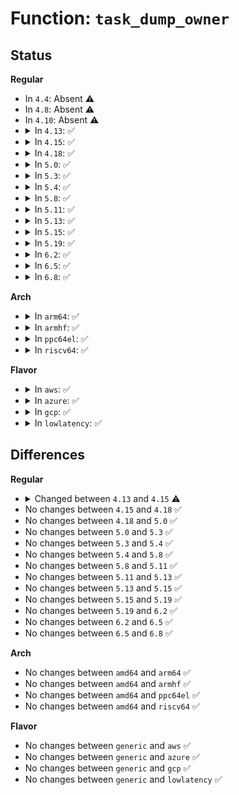 # Function: <code>task_dump_owner</code>

## Status
<b>Regular</b>
<ul>
<li>
In <code>4.4</code>: Absent ⚠️
</li>
<li>
In <code>4.8</code>: Absent ⚠️
</li>
<li>
In <code>4.10</code>: Absent ⚠️
</li>
<li>
<details>
<summary>In <code>4.13</code>: ✅</summary>

```c
void task_dump_owner(struct task_struct *task, mode_t mode, kuid_t *ruid, kgid_t *rgid);
```

**Collision:** Unique Global

**Inline:** No

**Transformation:** False

**Instances:**

```
In fs/proc/base.c (ffffffff812ccf60)
Location: fs/proc/base.c:1694
Inline: False
Direct callers:
  - fs/proc/base.c:map_files_d_revalidate
  - fs/proc/base.c:pid_revalidate
  - fs/proc/base.c:pid_getattr
  - fs/proc/base.c:proc_pid_make_inode
  - fs/proc/fd.c:tid_fd_revalidate
```
**Symbols:**

```
ffffffff812ccf60-ffffffff812cd022: task_dump_owner (STB_GLOBAL)
```
</details>
</li>
<li>
<details>
<summary>In <code>4.15</code>: ✅</summary>

```c
void task_dump_owner(struct task_struct *task, umode_t mode, kuid_t *ruid, kgid_t *rgid);
```

**Collision:** Unique Global

**Inline:** No

**Transformation:** False

**Instances:**

```
In fs/proc/base.c (ffffffff812f1800)
Location: fs/proc/base.c:1695
Inline: False
Direct callers:
  - fs/proc/base.c:map_files_d_revalidate
  - fs/proc/base.c:pid_revalidate
  - fs/proc/base.c:pid_getattr
  - fs/proc/base.c:proc_pid_make_inode
  - fs/proc/fd.c:tid_fd_revalidate
```
**Symbols:**

```
ffffffff812f1800-ffffffff812f18c1: task_dump_owner (STB_GLOBAL)
```
</details>
</li>
<li>
<details>
<summary>In <code>4.18</code>: ✅</summary>

```c
void task_dump_owner(struct task_struct *task, umode_t mode, kuid_t *ruid, kgid_t *rgid);
```

**Collision:** Unique Global

**Inline:** No

**Transformation:** False

**Instances:**

```
In fs/proc/base.c (ffffffff8131e6c0)
Location: fs/proc/base.c:1661
Inline: False
Direct callers:
  - fs/proc/base.c:map_files_d_revalidate
  - fs/proc/base.c:pid_update_inode
  - fs/proc/base.c:pid_getattr
  - fs/proc/base.c:proc_pid_make_inode
  - fs/proc/fd.c:tid_fd_update_inode
```
**Symbols:**

```
ffffffff8131e6c0-ffffffff8131e79f: task_dump_owner (STB_GLOBAL)
```
</details>
</li>
<li>
<details>
<summary>In <code>5.0</code>: ✅</summary>

```c
void task_dump_owner(struct task_struct *task, umode_t mode, kuid_t *ruid, kgid_t *rgid);
```

**Collision:** Unique Global

**Inline:** No

**Transformation:** False

**Instances:**

```
In fs/proc/base.c (ffffffff813357b0)
Location: fs/proc/base.c:1675
Inline: False
Direct callers:
  - fs/proc/base.c:map_files_d_revalidate
  - fs/proc/base.c:pid_update_inode
  - fs/proc/base.c:pid_getattr
  - fs/proc/base.c:proc_pid_make_inode
  - fs/proc/fd.c:tid_fd_update_inode
```
**Symbols:**

```
ffffffff813357b0-ffffffff8133588f: task_dump_owner (STB_GLOBAL)
```
</details>
</li>
<li>
<details>
<summary>In <code>5.3</code>: ✅</summary>

```c
void task_dump_owner(struct task_struct *task, umode_t mode, kuid_t *ruid, kgid_t *rgid);
```

**Collision:** Unique Global

**Inline:** No

**Transformation:** False

**Instances:**

```
In fs/proc/base.c (ffffffff8135d820)
Location: fs/proc/base.c:1688
Inline: False
Direct callers:
  - fs/proc/base.c:map_files_d_revalidate
  - fs/proc/base.c:pid_update_inode
  - fs/proc/base.c:pid_getattr
  - fs/proc/base.c:proc_pid_make_inode
  - fs/proc/fd.c:tid_fd_update_inode
```
**Symbols:**

```
ffffffff8135d820-ffffffff8135d914: task_dump_owner (STB_GLOBAL)
```
</details>
</li>
<li>
<details>
<summary>In <code>5.4</code>: ✅</summary>

```c
void task_dump_owner(struct task_struct *task, umode_t mode, kuid_t *ruid, kgid_t *rgid);
```

**Collision:** Unique Global

**Inline:** No

**Transformation:** False

**Instances:**

```
In fs/proc/base.c (ffffffff81375a80)
Location: fs/proc/base.c:1688
Inline: False
Direct callers:
  - fs/proc/base.c:map_files_d_revalidate
  - fs/proc/base.c:pid_update_inode
  - fs/proc/base.c:pid_getattr
  - fs/proc/base.c:proc_pid_make_inode
  - fs/proc/fd.c:tid_fd_update_inode
```
**Symbols:**

```
ffffffff81375a80-ffffffff81375b74: task_dump_owner (STB_GLOBAL)
```
</details>
</li>
<li>
<details>
<summary>In <code>5.8</code>: ✅</summary>

```c
void task_dump_owner(struct task_struct *task, umode_t mode, kuid_t *ruid, kgid_t *rgid);
```

**Collision:** Unique Global

**Inline:** No

**Transformation:** False

**Instances:**

```
In fs/proc/base.c (ffffffff813be530)
Location: fs/proc/base.c:1799
Inline: False
Direct callers:
  - fs/proc/base.c:proc_task_instantiate
  - fs/proc/base.c:proc_pid_instantiate
  - fs/proc/base.c:proc_pident_instantiate
  - fs/proc/base.c:map_files_d_revalidate
  - fs/proc/base.c:pid_revalidate
  - fs/proc/base.c:pid_getattr
  - fs/proc/base.c:proc_pid_make_inode
  - fs/proc/fd.c:proc_fdinfo_instantiate
```
**Symbols:**

```
ffffffff813be530-ffffffff813be62a: task_dump_owner (STB_GLOBAL)
```
</details>
</li>
<li>
<details>
<summary>In <code>5.11</code>: ✅</summary>

```c
void task_dump_owner(struct task_struct *task, umode_t mode, kuid_t *ruid, kgid_t *rgid);
```

**Collision:** Unique Global

**Inline:** No

**Transformation:** False

**Instances:**

```
In fs/proc/base.c (ffffffff813d0280)
Location: fs/proc/base.c:1813
Inline: False
Direct callers:
  - fs/proc/base.c:proc_task_instantiate
  - fs/proc/base.c:proc_pid_instantiate
  - fs/proc/base.c:proc_pident_instantiate
  - fs/proc/base.c:map_files_d_revalidate
  - fs/proc/base.c:pid_revalidate
  - fs/proc/base.c:pid_getattr
  - fs/proc/base.c:proc_pid_make_inode
  - fs/proc/fd.c:proc_fdinfo_instantiate
```
**Symbols:**

```
ffffffff813d0280-ffffffff813d0376: task_dump_owner (STB_GLOBAL)
```
</details>
</li>
<li>
<details>
<summary>In <code>5.13</code>: ✅</summary>

```c
void task_dump_owner(struct task_struct *task, umode_t mode, kuid_t *ruid, kgid_t *rgid);
```

**Collision:** Unique Global

**Inline:** No

**Transformation:** False

**Instances:**

```
In fs/proc/base.c (ffffffff813d71a0)
Location: fs/proc/base.c:1812
Inline: False
Direct callers:
  - fs/proc/base.c:proc_task_instantiate
  - fs/proc/base.c:proc_pid_instantiate
  - fs/proc/base.c:proc_pident_instantiate
  - fs/proc/base.c:map_files_d_revalidate
  - fs/proc/base.c:pid_revalidate
  - fs/proc/base.c:pid_getattr
  - fs/proc/base.c:proc_pid_make_inode
  - fs/proc/fd.c:proc_fdinfo_instantiate
```
**Symbols:**

```
ffffffff813d71a0-ffffffff813d7284: task_dump_owner (STB_GLOBAL)
```
</details>
</li>
<li>
<details>
<summary>In <code>5.15</code>: ✅</summary>

```c
void task_dump_owner(struct task_struct *task, umode_t mode, kuid_t *ruid, kgid_t *rgid);
```

**Collision:** Unique Global

**Inline:** No

**Transformation:** False

**Instances:**

```
In fs/proc/base.c (ffffffff814288e0)
Location: fs/proc/base.c:1818
Inline: False
Direct callers:
  - fs/proc/base.c:proc_task_instantiate
  - fs/proc/base.c:proc_pid_instantiate
  - fs/proc/base.c:proc_pident_instantiate
  - fs/proc/base.c:map_files_d_revalidate
  - fs/proc/base.c:pid_revalidate
  - fs/proc/base.c:pid_getattr
  - fs/proc/base.c:proc_pid_make_inode
  - fs/proc/fd.c:proc_fdinfo_instantiate
```
**Symbols:**

```
ffffffff814288e0-ffffffff814289c4: task_dump_owner (STB_GLOBAL)
```
</details>
</li>
<li>
<details>
<summary>In <code>5.19</code>: ✅</summary>

```c
void task_dump_owner(struct task_struct *task, umode_t mode, kuid_t *ruid, kgid_t *rgid);
```

**Collision:** Unique Global

**Inline:** No

**Transformation:** False

**Instances:**

```
In fs/proc/base.c (ffffffff814a1be0)
Location: fs/proc/base.c:1817
Inline: False
Direct callers:
  - fs/proc/base.c:proc_task_instantiate
  - fs/proc/base.c:proc_pid_instantiate
  - fs/proc/base.c:proc_pident_instantiate
  - fs/proc/base.c:map_files_d_revalidate
  - fs/proc/base.c:pid_revalidate
  - fs/proc/base.c:pid_getattr
  - fs/proc/base.c:proc_pid_make_inode
  - fs/proc/fd.c:proc_fdinfo_instantiate
```
**Symbols:**

```
ffffffff814a1be0-ffffffff814a1ced: task_dump_owner (STB_GLOBAL)
```
</details>
</li>
<li>
<details>
<summary>In <code>6.2</code>: ✅</summary>

```c
void task_dump_owner(struct task_struct *task, umode_t mode, kuid_t *ruid, kgid_t *rgid);
```

**Collision:** Unique Global

**Inline:** No

**Transformation:** False

**Instances:**

```
In fs/proc/base.c (ffffffff81536c90)
Location: fs/proc/base.c:1818
Inline: False
Direct callers:
  - fs/proc/base.c:proc_task_instantiate
  - fs/proc/base.c:proc_pid_instantiate
  - fs/proc/base.c:proc_pident_instantiate
  - fs/proc/base.c:map_files_d_revalidate
  - fs/proc/base.c:pid_revalidate
  - fs/proc/base.c:pid_getattr
  - fs/proc/base.c:proc_pid_make_inode
  - fs/proc/fd.c:proc_fdinfo_instantiate
```
**Symbols:**

```
ffffffff81536c90-ffffffff81536d9d: task_dump_owner (STB_GLOBAL)
```
</details>
</li>
<li>
<details>
<summary>In <code>6.5</code>: ✅</summary>

```c
void task_dump_owner(struct task_struct *task, umode_t mode, kuid_t *ruid, kgid_t *rgid);
```

**Collision:** Unique Global

**Inline:** No

**Transformation:** False

**Instances:**

```
In fs/proc/base.c (ffffffff8156ee70)
Location: fs/proc/base.c:1818
Inline: False
Direct callers:
  - fs/proc/base.c:proc_task_instantiate
  - fs/proc/base.c:proc_pid_instantiate
  - fs/proc/base.c:proc_pident_instantiate
  - fs/proc/base.c:map_files_d_revalidate
  - fs/proc/base.c:pid_revalidate
  - fs/proc/base.c:pid_getattr
  - fs/proc/base.c:proc_pid_make_inode
  - fs/proc/fd.c:proc_fdinfo_instantiate
```
**Symbols:**

```
ffffffff8156ee70-ffffffff8156ef7d: task_dump_owner (STB_GLOBAL)
```
</details>
</li>
<li>
<details>
<summary>In <code>6.8</code>: ✅</summary>

```c
void task_dump_owner(struct task_struct *task, umode_t mode, kuid_t *ruid, kgid_t *rgid);
```

**Collision:** Unique Global

**Inline:** No

**Transformation:** False

**Instances:**

```
In fs/proc/base.c (ffffffff815a7830)
Location: fs/proc/base.c:1814
Inline: False
Direct callers:
  - fs/proc/base.c:proc_task_instantiate
  - fs/proc/base.c:proc_pid_instantiate
  - fs/proc/base.c:proc_pident_instantiate
  - fs/proc/base.c:map_files_d_revalidate
  - fs/proc/base.c:pid_revalidate
  - fs/proc/base.c:pid_getattr
  - fs/proc/base.c:proc_pid_make_inode
  - fs/proc/fd.c:proc_fdinfo_instantiate
```
**Symbols:**

```
ffffffff815a7830-ffffffff815a793d: task_dump_owner (STB_GLOBAL)
```
</details>
</li>
</ul>
<b>Arch</b>
<ul>
<li>
<details>
<summary>In <code>arm64</code>: ✅</summary>

```c
void task_dump_owner(struct task_struct *task, umode_t mode, kuid_t *ruid, kgid_t *rgid);
```

**Collision:** Unique Global

**Inline:** No

**Transformation:** False

**Instances:**

```
In fs/proc/base.c (ffff800010440db0)
Location: fs/proc/base.c:1688
Inline: False
Direct callers:
  - fs/proc/base.c:map_files_d_revalidate
  - fs/proc/base.c:pid_update_inode
  - fs/proc/base.c:pid_getattr
  - fs/proc/base.c:proc_pid_make_inode
  - fs/proc/fd.c:tid_fd_update_inode
```
**Symbols:**

```
ffff800010440db0-ffff800010440efc: task_dump_owner (STB_GLOBAL)
```
</details>
</li>
<li>
<details>
<summary>In <code>armhf</code>: ✅</summary>

```c
void task_dump_owner(struct task_struct *task, umode_t mode, kuid_t *ruid, kgid_t *rgid);
```

**Collision:** Unique Global

**Inline:** No

**Transformation:** False

**Instances:**

```
In fs/proc/base.c (c06067a8)
Location: fs/proc/base.c:1688
Inline: False
Direct callers:
  - fs/proc/base.c:map_files_d_revalidate
  - fs/proc/base.c:pid_update_inode
  - fs/proc/base.c:pid_getattr
  - fs/proc/base.c:proc_pid_make_inode
  - fs/proc/fd.c:tid_fd_update_inode
```
**Symbols:**

```
c06067a8-c0606890: task_dump_owner (STB_GLOBAL)
```
</details>
</li>
<li>
<details>
<summary>In <code>ppc64el</code>: ✅</summary>

```c
void task_dump_owner(struct task_struct *task, umode_t mode, kuid_t *ruid, kgid_t *rgid);
```

**Collision:** Unique Global

**Inline:** No

**Transformation:** False

**Instances:**

```
In fs/proc/base.c (c000000000555ca0)
Location: fs/proc/base.c:1688
Inline: False
Direct callers:
  - fs/proc/base.c:map_files_d_revalidate
  - fs/proc/base.c:pid_update_inode
  - fs/proc/base.c:pid_getattr
  - fs/proc/base.c:proc_pid_make_inode
  - fs/proc/fd.c:tid_fd_update_inode
```
**Symbols:**

```
c000000000555ca0-c000000000555e20: task_dump_owner (STB_GLOBAL)
```
</details>
</li>
<li>
<details>
<summary>In <code>riscv64</code>: ✅</summary>

```c
void task_dump_owner(struct task_struct *task, umode_t mode, kuid_t *ruid, kgid_t *rgid);
```

**Collision:** Unique Global

**Inline:** No

**Transformation:** False

**Instances:**

```
In fs/proc/base.c (ffffffe0002d7e18)
Location: fs/proc/base.c:1688
Inline: False
Direct callers:
  - fs/proc/base.c:map_files_d_revalidate
  - fs/proc/base.c:pid_update_inode
  - fs/proc/base.c:pid_getattr
  - fs/proc/base.c:proc_pid_make_inode
  - fs/proc/fd.c:tid_fd_update_inode
```
**Symbols:**

```
ffffffe0002d7e18-ffffffe0002d7f20: task_dump_owner (STB_GLOBAL)
```
</details>
</li>
</ul>
<b>Flavor</b>
<ul>
<li>
<details>
<summary>In <code>aws</code>: ✅</summary>

```c
void task_dump_owner(struct task_struct *task, umode_t mode, kuid_t *ruid, kgid_t *rgid);
```

**Collision:** Unique Global

**Inline:** No

**Transformation:** False

**Instances:**

```
In fs/proc/base.c (ffffffff8136e060)
Location: fs/proc/base.c:1688
Inline: False
Direct callers:
  - fs/proc/base.c:map_files_d_revalidate
  - fs/proc/base.c:pid_update_inode
  - fs/proc/base.c:pid_getattr
  - fs/proc/base.c:proc_pid_make_inode
  - fs/proc/fd.c:tid_fd_update_inode
```
**Symbols:**

```
ffffffff8136e060-ffffffff8136e154: task_dump_owner (STB_GLOBAL)
```
</details>
</li>
<li>
<details>
<summary>In <code>azure</code>: ✅</summary>

```c
void task_dump_owner(struct task_struct *task, umode_t mode, kuid_t *ruid, kgid_t *rgid);
```

**Collision:** Unique Global

**Inline:** No

**Transformation:** False

**Instances:**

```
In fs/proc/base.c (ffffffff8135eaf0)
Location: fs/proc/base.c:1688
Inline: False
Direct callers:
  - fs/proc/base.c:map_files_d_revalidate
  - fs/proc/base.c:pid_update_inode
  - fs/proc/base.c:pid_getattr
  - fs/proc/base.c:proc_pid_make_inode
  - fs/proc/fd.c:tid_fd_update_inode
```
**Symbols:**

```
ffffffff8135eaf0-ffffffff8135ebe4: task_dump_owner (STB_GLOBAL)
```
</details>
</li>
<li>
<details>
<summary>In <code>gcp</code>: ✅</summary>

```c
void task_dump_owner(struct task_struct *task, umode_t mode, kuid_t *ruid, kgid_t *rgid);
```

**Collision:** Unique Global

**Inline:** No

**Transformation:** False

**Instances:**

```
In fs/proc/base.c (ffffffff8136bb30)
Location: fs/proc/base.c:1688
Inline: False
Direct callers:
  - fs/proc/base.c:map_files_d_revalidate
  - fs/proc/base.c:pid_update_inode
  - fs/proc/base.c:pid_getattr
  - fs/proc/base.c:proc_pid_make_inode
  - fs/proc/fd.c:tid_fd_update_inode
```
**Symbols:**

```
ffffffff8136bb30-ffffffff8136bc24: task_dump_owner (STB_GLOBAL)
```
</details>
</li>
<li>
<details>
<summary>In <code>lowlatency</code>: ✅</summary>

```c
void task_dump_owner(struct task_struct *task, umode_t mode, kuid_t *ruid, kgid_t *rgid);
```

**Collision:** Unique Global

**Inline:** No

**Transformation:** False

**Instances:**

```
In fs/proc/base.c (ffffffff8137f3d0)
Location: fs/proc/base.c:1688
Inline: False
Direct callers:
  - fs/proc/base.c:map_files_d_revalidate
  - fs/proc/base.c:pid_update_inode
  - fs/proc/base.c:pid_getattr
  - fs/proc/base.c:proc_pid_make_inode
  - fs/proc/fd.c:tid_fd_update_inode
```
**Symbols:**

```
ffffffff8137f3d0-ffffffff8137f4df: task_dump_owner (STB_GLOBAL)
```
</details>
</li>
</ul>

## Differences
<b>Regular</b>
<ul>
<li>
<details>
<summary>Changed between <code>4.13</code> and <code>4.15</code> ⚠️</summary>
<ul>
<li>
<b>Param type changed. </b>
<code>mode_t mode</code> ➡️ <code>umode_t mode</code>
</li>
</ul>
</details>
</li>
<li>
No changes between <code>4.15</code> and <code>4.18</code> ✅
</li>
<li>
No changes between <code>4.18</code> and <code>5.0</code> ✅
</li>
<li>
No changes between <code>5.0</code> and <code>5.3</code> ✅
</li>
<li>
No changes between <code>5.3</code> and <code>5.4</code> ✅
</li>
<li>
No changes between <code>5.4</code> and <code>5.8</code> ✅
</li>
<li>
No changes between <code>5.8</code> and <code>5.11</code> ✅
</li>
<li>
No changes between <code>5.11</code> and <code>5.13</code> ✅
</li>
<li>
No changes between <code>5.13</code> and <code>5.15</code> ✅
</li>
<li>
No changes between <code>5.15</code> and <code>5.19</code> ✅
</li>
<li>
No changes between <code>5.19</code> and <code>6.2</code> ✅
</li>
<li>
No changes between <code>6.2</code> and <code>6.5</code> ✅
</li>
<li>
No changes between <code>6.5</code> and <code>6.8</code> ✅
</li>
</ul>
<b>Arch</b>
<ul>
<li>
No changes between <code>amd64</code> and <code>arm64</code> ✅
</li>
<li>
No changes between <code>amd64</code> and <code>armhf</code> ✅
</li>
<li>
No changes between <code>amd64</code> and <code>ppc64el</code> ✅
</li>
<li>
No changes between <code>amd64</code> and <code>riscv64</code> ✅
</li>
</ul>
<b>Flavor</b>
<ul>
<li>
No changes between <code>generic</code> and <code>aws</code> ✅
</li>
<li>
No changes between <code>generic</code> and <code>azure</code> ✅
</li>
<li>
No changes between <code>generic</code> and <code>gcp</code> ✅
</li>
<li>
No changes between <code>generic</code> and <code>lowlatency</code> ✅
</li>
</ul>
